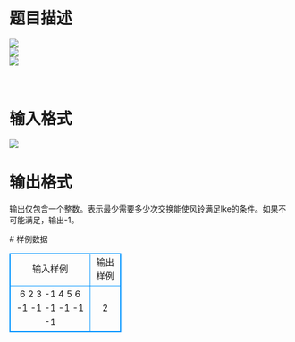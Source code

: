 # 

 
 # 题目描述 
<p>
<img border="0" src="/source/joyoi/tyvj-3598/img/aHR0cDovL3d3dy5qb3lvaS5jbi9wcm9ibGVtL3R5dmotMzU5OC9wcm9ibGVtc19pbWFnZXMvMjQ0Ny8xMTQ5XzEuanBn.jpg"><br><img border="0" src="/source/joyoi/tyvj-3598/img/aHR0cDovL3d3dy5qb3lvaS5jbi9wcm9ibGVtL3R5dmotMzU5OC9wcm9ibGVtc19pbWFnZXMvMjQ0Ny8xMTQ5XzIuanBn.jpg"><br><img border="0" src="/source/joyoi/tyvj-3598/img/aHR0cDovL3d3dy5qb3lvaS5jbi9wcm9ibGVtL3R5dmotMzU5OC9wcm9ibGVtc19pbWFnZXMvMjQ0Ny8xMTQ5XzMuanBn.jpg"><br><br><br></p> 

 
 # 输入格式 
<p>
<img border="0" src="/source/joyoi/tyvj-3598/img/aHR0cDovL3d3dy5qb3lvaS5jbi9wcm9ibGVtL3R5dmotMzU5OC9wcm9ibGVtc19pbWFnZXMvMjQ0Ny8xMTQ5XzQuanBn.jpg"></p> 

 
 # 输出格式 
<p>
输出仅包含一个整数。表示最少需要多少次交换能使风铃满足Ike的条件。如果不可能满足，输出-1。</p> 
# 样例数据
<style>
        table,table tr th, table tr td { border:1px solid #0094ff; }
        table { width: 200px; min-height: 25px; line-height: 25px; text-align: center; border-collapse: collapse;}   
    </style>
<table>
	<tr>
		<td>输入样例</td>
		<td>输出样例</td>
	</tr>
<tr><td>6 
2 3
-1 4
5 6
-1 -1
-1 -1
-1 -1</td><td>
2</td></tr></table>

